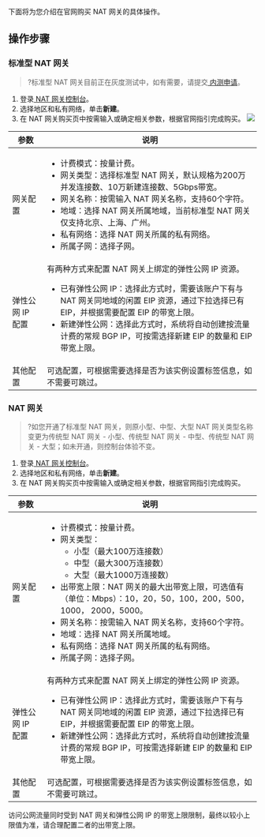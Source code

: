 下面将为您介绍在官网购买 NAT 网关的具体操作。


## 操作步骤
### 标准型 NAT 网关
>?标准型 NAT 网关目前正在灰度测试中，如有需要，请提交[ 内测申请](https://cloud.tencent.com/apply/p/ojxjirnd5yi)。
>
1. 登录[ NAT 网关控制台](https://console.cloud.tencent.com/vpc/nat?fromNav)。
2. 选择地区和私有网络，单击**新建**。
3. 在 NAT 网关购买页中按需输入或确定相关参数，根据官网指引完成购买。
![](https://qcloudimg.tencent-cloud.cn/raw/e6705fe25a06d151f7debdc55f4da80a.png)
<table>
<thead>
<tr>
<th width="14%">参数</th>
<th>说明</th>
</tr>
</thead>
<tbody>
<tr>
<td>网关配置</td>
<td><ul><li>计费模式：按量计费。</li><li>网关类型：选择标准型 NAT 网关，默认规格为200万并发连接数、10万新建连接数、5Gbps带宽。<li>网关名称：按需输入 NAT 网关名称，支持60个字符。</li><li>地域：选择 NAT 网关所属地域，当前标准型 NAT 网关仅支持北京、上海、广州。</li><li>私有网络：选择 NAT 网关所属的私有网络。</li><li>所属子网：选择子网。</li></ul></td>
</tr>
<tr>
<td>弹性公网 IP 配置</td>
<td>有两种方式来配置 NAT 网关上绑定的弹性公网 IP 资源。<ul><li>已有弹性公网 IP：选择此方式时，需要该账户下有与 NAT 网关同地域的闲置 EIP 资源，通过下拉选择已有 EIP，并根据需要配置 EIP 的带宽上限。</li><li>新建弹性公网：选择此方式时，系统将自动创建按流量计费的常规 BGP IP，可按需选择新建 EIP 的数量和 EIP 带宽上限。</li></ul></td>
</tr>
<tr>
<td>其他配置</td>
<td>可选配置，可根据需要选择是否为该实例设置标签信息，如不需要可跳过。</td>
</tr>
</tbody></table>


### NAT 网关
>?如您开通了标准型 NAT 网关，则原小型、中型、大型 NAT 网关类型名称变更为传统型 NAT 网关 - 小型、传统型 NAT 网关 - 中型、传统型 NAT 网关 - 大型；如未开通，则控制台体验不变。
>
1. 登录[ NAT 网关控制台](https://console.cloud.tencent.com/vpc/nat?fromNav)。
2. 选择地区和私有网络，单击**新建**。
3. 在 NAT 网关购买页中按需输入或确定相关参数，根据官网指引完成购买。
<table>
<thead>
<tr>
<th width="14%">参数</th>
<th>说明</th>
</tr>
</thead>
<tbody>
<tr>
<td> 网关配置</td>
<td><ul><li>计费模式：按量计费。</li><li>网关类型：<ul><li>小型（最大100万连接数）</li><li>中型（最大300万连接数）</li><li>大型（最大1000万连接数）</li></ul><li>出带宽上限：NAT 网关的最大出带宽上限，可选值有（单位：Mbps）：10，20，50，100，200，500，1000， 2000，5000。<li>网关名称：按需输入 NAT 网关名称，支持60个字符。</li><li>地域：选择 NAT 网关所属地域。</li><li>私有网络：选择 NAT 网关所属的私有网络。</li><li>所属子网：选择子网。</li></ul></td>
</tr>
<tr>
<td>弹性公网 IP 配置</td>
<td>有两种方式来配置 NAT 网关上绑定的弹性公网 IP 资源。<ul><li>已有弹性公网 IP：选择此方式时，需要该账户下有与 NAT 网关同地域的闲置 EIP 资源，通过下拉选择已有 EIP，并根据需要配置 EIP 的带宽上限。</li><li>新建弹性公网：选择此方式时，系统将自动创建按流量计费的常规 BGP IP，可按需选择新建 EIP 的数量和 EIP 带宽上限。</li></ul></td>
</tr>
<tr>
<td>其他配置</td>
<td>可选配置，可根据需要选择是否为该实例设置标签信息，如不需要可跳过。</td>
</tr>
</tbody></table>
<dx-alert infotype="explain" title="">
访问公网流量同时受到 NAT 网关和弹性公网 IP 的带宽上限限制，最终以较小上限值为准，请合理配置二者的出带宽上限。
</dx-alert>
